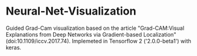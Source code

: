 # Neural-Net-Visualization

Guided Grad-Cam visualization based on the article "Grad-CAM:Visual Explanations from Deep Networks via Gradient-based Localization"(doi:10.1109/iccv.2017.74). Implemeted in Tensorflow 2 ('2.0.0-beta1') with keras. 
